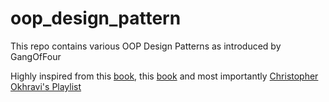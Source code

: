 # oop_design_pattern

This repo contains various OOP Design Patterns as introduced by GangOfFour<br>

Highly inspired from this [book](https://en.wikipedia.org/wiki/Design_Patterns), this [book](https://www.oreilly.com/library/view/head-first-design/0596007124/) and most importantly [Christopher Okhravi's Playlist](https://www.youtube.com/playlist?list=PLrhzvIcii6GNjpARdnO4ueTUAVR9eMBpc)